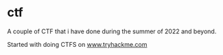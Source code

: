 # ctf


A couple of CTF that i have done during the summer of 2022 and beyond.

Started with doing CTFS on www.tryhackme.com
